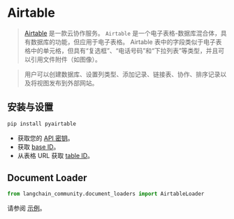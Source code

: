 # Airtable

> [Airtable](https://en.wikipedia.org/wiki/Airtable) 是一款云协作服务。
`Airtable` 是一个电子表格-数据库混合体，具有数据库的功能，但应用于电子表格。
> Airtable 表中的字段类似于电子表格中的单元格，但具有“复选框”、“电话号码”和“下拉列表”等类型，并且可以引用文件附件（如图像）。

> 用户可以创建数据库、设置列类型、添加记录、链接表、协作、排序记录以及将视图发布到外部网站。

## 安装与设置

```bash
pip install pyairtable
```

* 获取您的 [API 密钥](https://support.airtable.com/docs/creating-and-using-api-keys-and-access-tokens)。
* 获取 [base ID](https://airtable.com/developers/web/api/introduction)。
* 从表格 URL 获取 [table ID](https://www.highviewapps.com/kb/where-can-i-find-the-airtable-base-id-and-table-id/#:~:text=Both%20the%20Airtable%20Base%20ID,URL%20that%20begins%20with%20tbl)。

## Document Loader


```python
from langchain_community.document_loaders import AirtableLoader
```

请参阅 [示例](/docs/integrations/document_loaders/airtable)。